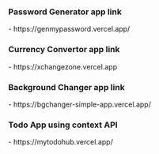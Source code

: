  <h3>Password Generator app link</h3> - https://genmypassword.vercel.app/
<br/>
<h3>Currency Convertor app link</h3> - https://xchangezone.vercel.app
<br/>
<h3>Background Changer app link</h3> - https://bgchanger-simple-app.vercel.app/
<br/>
<h3>Todo App using context API</h3> - https://mytodohub.vercel.app/
